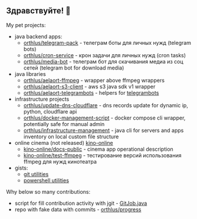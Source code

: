 ## Здравствуйте! 👋

My pet projects:
- java backend apps:
  - [orthlus/telegram-pack](https://github.com/orthlus/telegram-pack) - телеграм боты для личных нужд (telegram bots)
  - [orthlus/cron-service](https://github.com/orthlus/cron-service) - крон задачи для личных нужд (cron tasks)
  - [orthlus/media-bot](https://github.com/orthlus/media-bot) - телеграм бот для скачивания медиа из соц сетей (telegram bot for download media)
- java libraries
  - [orthlus/aelaort-ffmpeg](https://github.com/orthlus/aelaort-ffmpeg) - wrapper above ffmpeg wrappers
  - [orthlus/aelaort-s3-client](https://github.com/orthlus/aelaort-s3-client) - aws s3 java sdk v1 wrapper
  - [orthlus/aelaort-telegrambots](https://github.com/orthlus/aelaort-telegrambots) - helpers for [telegrambots](https://github.com/rubenlagus/TelegramBots)
- infrastructure projects
  - [orthlus/update-dns-cloudflare](https://github.com/orthlus/update-dns-cloudflare) - dns records update for dynamic ip, python, cloudflare api
  - [orthlus/docker-management-script](https://github.com/orthlus/docker-management-script) - docker compose cli wrapper, potentially safe for manual admin
  - [orthlus/infrastructure-management](https://github.com/orthlus/infrastructure-management) - java cli for servers and apps inventory on local custom file structure
- online cinema (not released) [kino-online](https://github.com/kino-online)
  - [kino-online/docs-public](https://github.com/kino-online/docs-public) - cinema app operational description
  - [kino-online/test-ffmpeg](https://github.com/kino-online/test-ffmpeg) - тестирование версий использования ffmpeg для нужд кинотеатра
- gists:
  - [git utilities](https://gist.github.com/orthlus/7e8212be5c16484dab9d0aea5e210a02)
  - [powershell utilities](https://gist.github.com/orthlus/728e8de8d75b4abcd12506fb69bc0448)


Why below so many contributions:
- script for fill contribution activity with jgit - [GitJob.java](https://github.com/orthlus/cron-service/blob/master/src/main/java/main/rest/GitJob.java)
- repo with fake data with commits - [orthlus/progress](https://github.com/orthlus/progress)

